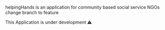 helpingHands is an application for community based social service NGOs 
change branch to feature

This Application is under development ⚠
